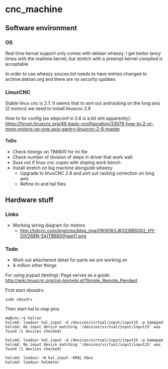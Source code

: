 # cnc_machine

## Software environment
### OS

Real time kernal support only comes with debian wheezy. I get better lancy times with the realtime kernel, but stretch with a preempt kernel complied is acceptable

In order to use wheezy souces.list needs to have entries changed to archive.debian.org and there are no security updates

### LinuxCNC

Stable linux cnc is 2.7. It seems that to sort out antiracking on the long axis (2 motors) we need to install linuxcnc 2.8

How to for config (as stepconf in 2.8 is a bit shit apparently):
https://forum.linuxcnc.org/49-basic-configuration/33079-how-to-2-or-more-motors-on-one-axis-gantry-linuxcnc-2-8-master

#### ToDo
* Check timings on TB6600 for ini file
* Check number of division of steps in driver that work well
* Suss out if linux cnc copes with sloping work bench
* Install stretch on big machine alongside wheezy
  * Upgrade to linuxCNC 2.8 and sort out racking correction on long axis
  * Refine ini and hal files

## Hardware stuff
### Links
* Working wiring diagram for motors
   * http://totcnc.com/img/cms/blog_img/090616/(JK02)BB5002_HY-DIV268N-5A(TB6600)part1.png

### Todo
* Work out attachemnt detail for parts we are working on
* A million other things

For using joypad (testing):
Page serves as a guide: http://wiki.linuxcnc.org/cgi-bin/wiki.pl?Simple_Remote_Pendant

First start xboxdrv:
```
sudo xboxdrv
```

Then start hal to map pins
```
mw@cnc:~$ halrun
halcmd: loadusr hal_input -d /devices/virtual/input/input15 -p Gamepad
halcmd: No input device matching '/devices/virtual/input/input15' was found (1 devices checked)

halcmd: loadusr hal_input -d /devices/virtual/input/input15 -p Gamepad
halcmd: No input device matching '/devices/virtual/input/input15' was found (1 devices checked)

halcmd: loadusr -W hal_input -KRAL Xbox
halcmd: loadusr halmeter
```
